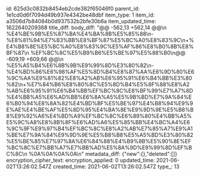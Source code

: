 id: 625d3c0832b8454eb2cde382f65046f0
parent_id: 1e1cd0d6f7094d49b937e4342be48dbf
item_type: 1
item_id: a3506d7b84084b0d937532b2bfe30b6a
item_updated_time: 1622640209368
title_diff: 
body_diff: "@@ -562,13 +562,14 @@\\n %E4%BE%9B%E5%87%BA%E4%BA%8B%E5%85%88\\n-%E8%81%94%E7%B3%BB%E8%BF%87%E5%BC%A0%E8%83%9C\\n+%E4%B8%8E%E5%BC%A0%E8%83%9C%E5%AF%86%E8%B0%8B%E8%BF%87\\n %EF%BC%8C%E5%B9%B6%E5%BE%97%E5%88%B0\\n@@ -609,19 +609,66 @@\\n %E5%A5%B4%E6%8B%9B%E9%99%8D%E3%80%82\\n-%E4%BD%86%E6%98%AF%E5%8D%B4%E8%87%AA%E6%9D%80%E6%9C%AA%E9%81%82%E8%A2%AB%E6%95%91%E6%B4%BB%E3%80%82\\n+%E7%84%B6%E8%80%8C%E5%8D%B4%E5%8F%88%E8%A2%AB%E6%95%91%E6%B4%BB%EF%BC%8C%E8%BF%99%E7%A7%8D%E4%BB%A5%E6%AD%BB%E6%8A%A5%E5%9B%BD%E7%9A%84%E6%B0%94%E8%8A%82%E4%BD%BF%E5%BE%97%E4%B8%94%E9%9E%AE%E4%BE%AF%E5%8D%95%E4%BA%8E%E9%9D%9E%E5%B8%B8%E9%92%A6%E4%BD%A9%EF%BC%8C%E6%89%80%E4%BB%A5%E5%9C%A8%E8%8B%8F%E6%AD%A6%E5%85%BB%E4%BC%A4%E6%9C%9F%E9%97%B4%EF%BC%8C%E8%A2%AB%E7%85%A7%E9%A1%BE%E7%9A%84%E9%9D%9E%E5%B8%B8%E5%A5%BD%E3%80%82%E5%BE%85%E7%97%8A%E6%84%88%E4%B9%8B%E5%90%8E%EF%BC%8C%E7%BB%A7%E7%BB%AD%E5%8A%9D%E9%99%8D%EF%BC%8C\\n %0A%0A%0A%0A\\n"
metadata_diff: {"new":{},"deleted":[]}
encryption_cipher_text: 
encryption_applied: 0
updated_time: 2021-06-02T13:26:02.547Z
created_time: 2021-06-02T13:26:02.547Z
type_: 13